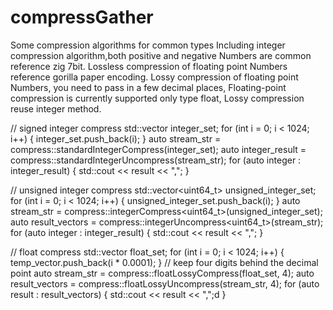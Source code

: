 # compressGather
Some compression algorithms for common types
Including integer compression algorithm,both positive and negative Numbers are common reference zig 7bit.
Lossless compression of floating point Numbers reference gorilla paper encoding.
Lossy compression of floating point Numbers, you need to pass in a few decimal places, Floating-point compression is currently supported only type float, Lossy compression reuse integer method.

// signed integer compress
std::vector<int> integer_set;
for (int i = 0; i < 1024; i++) {
    integer_set.push_back(i);
}
auto stream_str = compress::standardIntegerCompress(integer_set);
auto integer_result = compress::standardIntegerUncompress(stream_str);
for (auto integer : integer_result) {
    std::cout << result << ",";
}

// unsigned integer compress
std::vector<uint64_t> unsigned_integer_set;
for (int i = 0; i < 1024; i++) {
    unsigned_integer_set.push_back(i);
}
auto stream_str = compress::integerCompress<uint64_t>(unsigned_integer_set);
auto result_vectors = compress::integerUncompress<uint64_t>(stream_str);
for (auto integer : integer_result) {
    std::cout << result << ",";
}

// float compress
std::vector<float> float_set;
for (int i = 0; i < 1024; i++) {
    temp_vector.push_back(i * 0.0001);
}
// keep four digits behind the decimal point
auto stream_str = compress::floatLossyCompress(float_set, 4);
auto result_vectors = compress::floatLossyUncompress(stream_str, 4);
for (auto result : result_vectors) {
    std::cout << result << ",";d
}